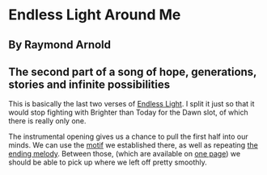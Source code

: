 #  Endless Light Around Me
## By Raymond Arnold
## The second part of a song of hope, generations, stories and infinite possibilities

This is basically the last two verses of [Endless
Light](../../Endless_Light/gen/).  I split it just so that it would
stop fighting with Brighter than Today for the Dawn slot, of which
there is really only one.


The instrumental opening gives us a chance to pull the first half into
our minds.  We can use the
[motif](motif.pdf) we established there,
as well as repeating
[the ending melody](ending-melody.pdf).
Between those, (which are available on
[one page](both-snippets.pdf))
we should be able to pick up where we left off pretty smoothly.